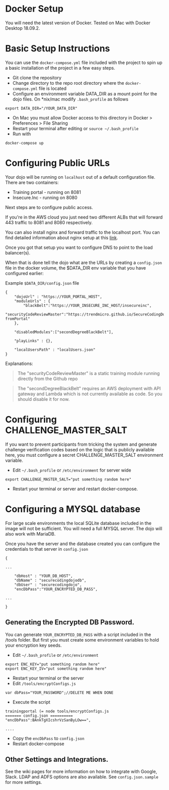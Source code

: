 # Docker Setup
You will need the latest version of Docker. Tested on Mac with Docker Desktop 18.09.2.

# Basic Setup Instructions
You can use the `docker-compose.yml` file included with the project to spin up a basic installation of the project in a few easy steps.

- Git clone the repository
- Change directory to the repo root directory where the `docker-compose.yml` file is located
- Configure an environment variable DATA_DIR as a mount point for the dojo files. On *nix/mac modify `.bash_profile` as follows
~~~~
export DATA_DIR="/YOUR_DATA_DIR"
~~~~
- On Mac you must allow Docker access to this directory in Docker > Preferences > File Sharing
- Restart your terminal after editing or `source ~/.bash_profile` 
- Run with
~~~~
docker-compose up
~~~~

# Configuring Public URLs
Your dojo will be running on `localhost` out of a default configuration file. 
There are two containers:
- Training portal - running on 8081
- Insecure.Inc - running on 8080

Next steps are to configure public access.

If you're in the AWS cloud you just need two different ALBs that will forward 443 traffic to 8081 and 8080 respectively.

You can also install nginx and forward traffic to the localhost port. You can find detailed information about nginx setup at this [link](https://github.com/trendmicro/SecureCodingDojo/wiki/Running-the-training-portal#install-nginx).

Once you got that setup you want to configure DNS to point to the load balancer(s).

When that is done tell the dojo what are the URLs by creating a `config.json` file in the docker volume, the $DATA_DIR env variable that you have configured earlier:

Example `$DATA_DIR/config.json` file
~~~~
{
    "dojoUrl" : "https://YOUR_PORTAL_HOST",
    "moduleUrls" : {
        "blackBelt":"https://YOUR_INSECURE_INC_HOST/insecureinc",
        "securityCodeReviewMaster":"https://trendmicro.github.io/SecureCodingDojo/codereview101/?fromPortal"
    },

    "disabledModules":["secondDegreeBlackBelt"],

    "playLinks" : {},

    "localUsersPath" : "localUsers.json"
}
~~~~
Explanations:
> The "securityCodeReviewMaster" is a static training module running directly from the Github repo

> The "secondDegreeBlackBelt" requires an AWS deployment with API gateway and Lambda which is not currently available as code. So you should disable it for now.

# Configuring CHALLENGE_MASTER_SALT

If you want to prevent participants from tricking the system and generate challenge verification codes based on the logic that is publicly available here, you must configure a secret CHALLENGE_MASTER_SALT environment variable.

- Edit `~/.bash_profile` or `/etc/environment` for server wide
~~~~
export CHALLENGE_MASTER_SALT="put something random here"
~~~~
- Restart your terminal or server and restart docker-compose.

# Configuring a MYSQL database

For large scale environments the local SQLite database included in the image will not be sufficient. You will need a full MYSQL server. The dojo will also work with MariaDB.

Once you have the server and the database created you can configure the credentials to that server in `config.json`

~~~~
{

...

    "dbHost" : "YOUR_DB_HOST",
    "dbName" : "securecodingdojodb",
    "dbUser" : "securecodingdojo",
    "encDbPass":"YOUR_ENCRYPTED_DB_PASS",

...

}
~~~~

## Generating the Encrypted DB Password.

You can generate `YOUR_ENCRYPTED_DB_PASS` with a script included in the /tools folder. But first you must create some environment variables to hold your encryption key seeds.

- Edit `~/.bash_profile` or `/etc/environment`
~~~~
export ENC_KEY="put something random here"
export ENC_KEY_IV="put something random here"
~~~~
- Restart your terminal or the server
- Edit `/tools/encryptConfigs.js`
~~~~
var dbPass="YOUR_PASSWORD";//DELETE ME WHEN DONE
~~~~
- Execute the script
~~~~
trainingportal (= node tools/encryptConfigs.js 
======= config.json ==========
"encDbPass":BAnkTgXIcshrVzSanByLOw==",

....

~~~~
- Copy the `encDbPass` to `config.json`
- Restart docker-compose

## Other Settings and Integrations.

See the wiki pages for more information on how to integrate with Google, Slack.
LDAP and ADFS options are also available. See `config.json.sample` for more settings.



